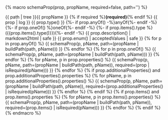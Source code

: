 {% macro schemaProp(prop, propName, required=false, path='') %}
<tr>
  <td>{{ path | tree }}{{ propName }} {% if required %}<strong>(required)</strong>{% endif %}</td>
  <td>
    {{ prop | log }}
    {{ prop.type() }}
    {%- if prop.anyOf() -%}anyOf{%- endif -%}
    {%- if prop.oneOf() %}oneOf{%- endif -%}
    {%- if prop.items().type %}({{prop.items().type()}}){%- endif -%}
  </td>
  <td>{{ prop.description() | markdown2html | safe }}</td>
  <td>{{ prop.enum() | acceptedValues | safe }}</td>
</tr>
{% for p in prop.anyOf() %}
{{ schemaProp(p, pName, path=(propName | buildPath(path, pName))) }}
{% endfor %}
{% for p in prop.oneOf() %}
{{ schemaProp(p, pName, path=(propName | buildPath(path, pName))) }}
{% endfor %}
{% for pName, p in prop.properties() %}
{{ schemaProp(p, pName, path=(propName | buildPath(path, pName)), required=(prop | isRequired(pName))) }}
{% endfor %}
{% if prop.additionalProperties() and prop.additionalProperties().properties %}
{% for pName, p in prop.additionalProperties().properties() %}
{{ schemaProp(p, pName, path=(propName | buildPath(path, pName)), required=(prop.additionalProperties() | isRequired(pName))) }}
{% endfor %}
{% endif %}
{% if prop.items() and prop.items().properties %}
{% for pName, p in prop.items().properties() %}
{{ schemaProp(p, pName, path=(propName | buildPath(path, pName)), required=(prop.items() | isRequired(pName))) }}
{% endfor %}
{% endif %}
{% endmacro %}
